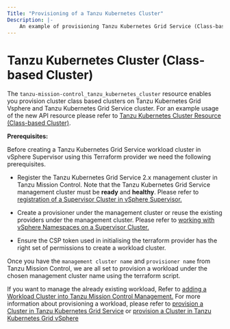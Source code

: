```yaml
---
Title: "Provisioning of a Tanzu Kubernetes Cluster"
Description: |-
    An example of provisioning Tanzu Kubernetes Grid Service (Class-based Cluster)
---
```


# Tanzu Kubernetes Cluster (Class-based Cluster)

The `tanzu-mission-control_tanzu_kubernetes_cluster` resource enables you provision cluster class based clusters on Tanzu Kubernetes Grid Vsphere and Tanzu Kubernetes Grid Service cluster.
For an example usage of the new API resource please refer to [Tanzu Kubernetes Cluster Resource (Class-based Cluster)][Tanzu-Kubernetes-Cluster-Resource-(Class-based Cluster)].

[Tanzu-Kubernetes-Cluster-Resource-(Class-based Cluster)]: https://registry.terraform.io/providers/vmware/tanzu-mission-control/latest/docs/resources/tanzu_kubernetes_cluster

**Prerequisites:**

Before creating a Tanzu Kubernetes Grid Service workload cluster in vSphere Supervisor using this Terraform provider we need the following prerequisites.

- Register the Tanzu Kubernetes Grid Service 2.x management cluster in Tanzu Mission Control.
Note that the Tanzu Kubernetes Grid Service management cluster must be **ready** and **healthy**.
Please refer to [registration of a Supervisor Cluster in vSphere Supervisor.][supervisor-cluster-registration]

- Create a provisioner under the management cluster or reuse the existing providers under the management cluster. Please refer to [working with vSphere Namespaces on a Supervisor Cluster.][vsphere-namespaces]

- Ensure the CSP token used in initialising the terraform provider has the right set of permissions to create a workload cluster.

Once you have the `management cluster name` and `provisioner name` from Tanzu Mission Control, we are all set to provision a workload under the chosen management cluster name using the terraform script.

If you want to manage the already existing workload, Refer to [adding a Workload Cluster into Tanzu Mission Control Management.][add-workload-cluster]
For more information about provisioning a workload, please refer to [provision a Cluster in Tanzu Kubernetes Grid Service][provision-cluster-vsphere] or [provision a Cluster in Tanzu Kubernetes Grid vSphere][provision-cluster-service]

[supervisor-cluster-registration]: https://techdocs.broadcom.com/us/en/vmware-tanzu/standalone-components/tanzu-mission-control/1-4/tanzu-mission-control-documentation/tanzumc-using-GUID-CC6E721E-43BF-4066-AA0A-F744280D6A03.html#GUID-CC6E721E-43BF-4066-AA0A-F744280D6A03
[vsphere-namespaces]: https://techdocs.broadcom.com/us/en/vmware-cis/vsphere/vsphere-supervisor/7-0/vsphere-with-tanzu-configuration-and-management-7-0.html
[add-workload-cluster]: https://techdocs.broadcom.com/us/en/vmware-tanzu/standalone-components/tanzu-mission-control/1-4/tanzu-mission-control-documentation/tanzumc-using-GUID-78908829-CB4E-459F-AA81-BEA415EC9A11.html
[provision-cluster-vsphere]: https://techdocs.broadcom.com/us/en/vmware-tanzu/standalone-components/tanzu-mission-control/1-4/tanzu-mission-control-documentation/tanzumc-using-GUID-0A1AEC6A-3E5C-424F-8EBC-1DDFC14D2688.html
[provision-cluster-service]: https://techdocs.broadcom.com/us/en/vmware-tanzu/standalone-components/tanzu-mission-control/1-4/tanzu-mission-control-documentation/tanzumc-using-GUID-9435CCAC-F90B-4575-9D73-D26315871C8A.html

